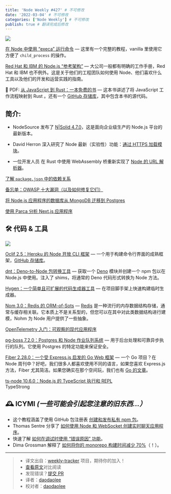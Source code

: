 ```yaml
---
title: 'Node Weekly #427' # 不可修改
date: '2022-03-04' # 不可修改
categories: ['Node Weekly'] # 不可修改
publish: true # 翻译完成后修改
---
```


![](https://res.cloudinary.com/cpress/image/upload/w_1280,e_sharpen:60/ehyxdraltmafmeljnkms.jpg)

<!--以上是预览信息，图片一张或限制百字左右，前者优先，全文请使用二级及以下标题-->
<!-- more -->

[在 Node 中使用 “execa” 运行命令](https://nodeweekly.com/link/120462/web "blog.logrocket.com") — 这里有一个完整的教程，vanilla 里使用它方便了 `child_process` 的操作。

[Red Hat 和 IBM 的 Node.js “参考架构”](https://nodeweekly.com/link/120491/web "github.com") — 大公司一般都有明确的工作手册，Red Hat 和 IBM 也不例外。这是关于他们的工程团队如何使用 Node、他们喜欢什么工具以及他们的开发和运营实践的指南。

📄 PDF: [从 JavaScript 到 Rust：一本免费的书](https://nodeweekly.com/link/120493/web "github.com") — 这本书讲述了将 JavaScript 工作流程映射到 Rust 。还有一个 [GitHub 存储库](https://nodeweekly.com/link/120465/web)，其中包含本书的源代码。

## **简介:**

*   NodeSource 发布了 [N|Solid 4.7.0](https://nodeweekly.com/link/120466/web)，这是面向企业级生产的 Node.js 平台的最新版本。
    
*   David Herron 深入研究了 Node 最新（实验性）功能：[通过 HTTPS 加载模块](https://nodeweekly.com/link/120498/web)。
    
*   一位开发人员 在 Rust 中使用 WebAssembly 桥重新实现了 [Node 的 URL 解析器](https://nodeweekly.com/link/120499/web)。

[了解 `package.json` 中的依赖关系](https://nodeweekly.com/link/120470/web "nodesource.com")

[备忘单：OWASP 十大漏洞（以及如何修复它们）](https://nodeweekly.com/link/120472/web "go.snyk.io")

[将 Node.js 应用程序的数据库从 MongoDB 迁移到 Postgres](https://nodeweekly.com/link/120500/web)  

[使用 Parca 分析 Next.js 应用程序](https://nodeweekly.com/link/120501/web)  

## 🛠 代码 & 工具

![](https://res.cloudinary.com/cpress/image/upload/w_1280,e_sharpen:60/pdmbbfmsffudiffacmve.jpg)

[Oclif 2.5：Heroku 的 Node 开放 CLI 框架](https://nodeweekly.com/link/120473/web "oclif.io") — 一个用于构建命令行界面的成熟框架，[GitHub 存储库](https://nodeweekly.com/link/120474/web)。

[dnt：Deno-to-Node 包转换工具](https://nodeweekly.com/link/120478/web "github.com") — 获取一个 [Deno](https://nodeweekly.com/link/120479/web) 模块并创建一个 npm 包以在 Node.js 中使用。注入了 shims，将通常的 Deno 代码形式转换为 Node 方法。

[Hygen：一个简单且可扩展的代码生成器工具](https://nodeweekly.com/link/120480/web "github.com") — 在项目脚手架上快速构建临时生成器。

[Nom 3.0：Redis 的 ORM-of-Sots](https://nodeweekly.com/link/120481/web "github.com") — [Redis](https://nodeweekly.com/link/120482/web) 是一种流行的内存数据结构存储，通常与缓存相关联。它本质上不是关系型的，但您可以在其中对此类数据结构进行建模，Nohm 为 Node 用户提供了一些抽象。

[OpenTelemetry 入门：可观察的现代应用程序](https://nodeweekly.com/link/120475/web "www.influxdata.com")

[pg-boss 7.2.0：Postgres 和 Node 作业队列系统](https://nodeweekly.com/link/120483/web "github.com") — 用于后台处理和可靠异步执行的队列。它使用 Postgres 的特定功能来保证安全。

[Fiber 2.28.0：一个受 Express.js 启发的 Go Web 框架](https://nodeweekly.com/link/120484/web "github.com") — 一个 Go 项目？在 Node 周刊中？好吧，我们很多人都喜欢使用不同的语言，如果您喜欢 Express.js 方法，Fiber 尤其简洁。如果您确实在那个空间玩，我们也有 [Go 的文章](https://nodeweekly.com/link/120485/web)。

[ts-node 10.6.0：Node.js 的 TypeScript 执行和 REPL](https://nodeweekly.com/link/120486/web)  
TypeStrong

## 🕰 **ICYMI** _(一些可能会引起您注意的旧东西...）_

*   这个教程涵盖了使用 GitHub 包注册表 [创建和发布私有 npm 包](https://nodeweekly.com/link/120487/web)。
*   Thomas Sentre 分享了 [如何使用 Node 和 WebSocket 创建实时聊天应用程序](https://nodeweekly.com/link/120488/web)。
*   快速了解 [如何在调试时使用 “错误原因” 功能](https://nodeweekly.com/link/120489/web)。
*   Dima Grossman 解释了 [如何将你的 monorepo 构建时间减少 70%](https://nodeweekly.com/link/120490/web)（！）。

---
> * 译文出自：[weekly-tracker](https://github.com/FEDarling/weekly-tracker) 项目，期待你的加入！
> * [查看原文](https://nodeweekly.com/issues/427)对比阅读
> * 发现错误？[提交 PR](https://github.com/FEDarling/weekly-tracker/blob/main/weeklys/node_weekly/427)
> * 译者：[daodaolee](https://github.com/daodaolee)
> * 校对者：[daodaolee](https://github.com/daodaolee)
